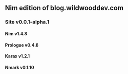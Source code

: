 ## Nim edition of blog.wildwooddev.com

### Site v0.0.1-alpha.1
#### Nim v1.4.8
#### Prologue v0.4.8
#### Karax v1.2.1
#### Nmark v0.1.10